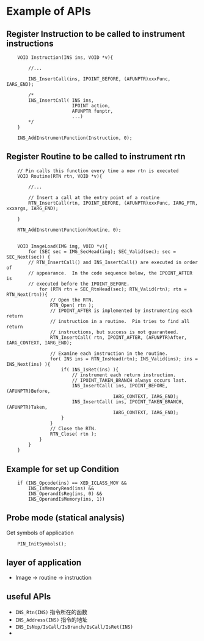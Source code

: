 # Example of APIs

## Register Instruction to be called to instrument instructions
```
	VOID Instruction(INS ins, VOID *v){

		//...

		INS_InsertCall(ins, IPOINT_BEFORE, (AFUNPTR)xxxFunc, IARG_END);

		/*
		INS_InsertCall( INS ins,
						IPOINT action,
						AFUNPTR funptr,
						...)
		*/
	}

    INS_AddInstrumentFunction(Instruction, 0);
```

## Register Routine to be called to instrument rtn
```
	// Pin calls this function every time a new rtn is executed
	VOID Routine(RTN rtn, VOID *v){

		//...
		
		// Insert a call at the entry point of a routine
		RTN_InsertCall(rtn, IPOINT_BEFORE, (AFUNPTR)xxxFunc, IARG_PTR, xxxargs, IARG_END);

	}

    RTN_AddInstrumentFunction(Routine, 0);
```

## 
```
	VOID ImageLoad(IMG img, VOID *v){
    	for (SEC sec = IMG_SecHead(img); SEC_Valid(sec); sec = SEC_Next(sec)) {
        // RTN_InsertCall() and INS_InsertCall() are executed in order of
        // appearance.  In the code sequence below, the IPOINT_AFTER is
        // executed before the IPOINT_BEFORE.
        	for (RTN rtn = SEC_RtnHead(sec); RTN_Valid(rtn); rtn = RTN_Next(rtn)){
            	// Open the RTN.
            	RTN_Open( rtn );
                // IPOINT_AFTER is implemented by instrumenting each return
            	// instruction in a routine.  Pin tries to find all return
            	// instructions, but success is not guaranteed.
            	RTN_InsertCall( rtn, IPOINT_AFTER, (AFUNPTR)After, IARG_CONTEXT, IARG_END);
             
			 	// Examine each instruction in the routine.
            	for( INS ins = RTN_InsHead(rtn); INS_Valid(ins); ins = INS_Next(ins) ){
                	if( INS_IsRet(ins) ){
                    	// instrument each return instruction.
                    	// IPOINT_TAKEN_BRANCH always occurs last.
                    	INS_InsertCall( ins, IPOINT_BEFORE, (AFUNPTR)Before,
                        	           IARG_CONTEXT, IARG_END);
                    	INS_InsertCall( ins, IPOINT_TAKEN_BRANCH, (AFUNPTR)Taken,
                            	       IARG_CONTEXT, IARG_END);
                	}
            	}
            	// Close the RTN.
            	RTN_Close( rtn );
        	}
    	}
	}
```
## Example for set up Condition
```
    if (INS_Opcode(ins) == XED_ICLASS_MOV &&
        INS_IsMemoryRead(ins) &&
        INS_OperandIsReg(ins, 0) &&
        INS_OperandIsMemory(ins, 1))
```

## Probe mode (statical analysis)
Get symbols of application
``` 
	PIN_InitSymbols();
```

## layer of application
  - Image -> routine -> instruction

## useful APIs 
 - `INS_Rtn(INS)`		指令所在的函数
 - `INS_Address(INS)`	指令的地址
 - `INS_IsNop/IsCall/IsBranch/IsCall/IsRet(INS)`
 - 

